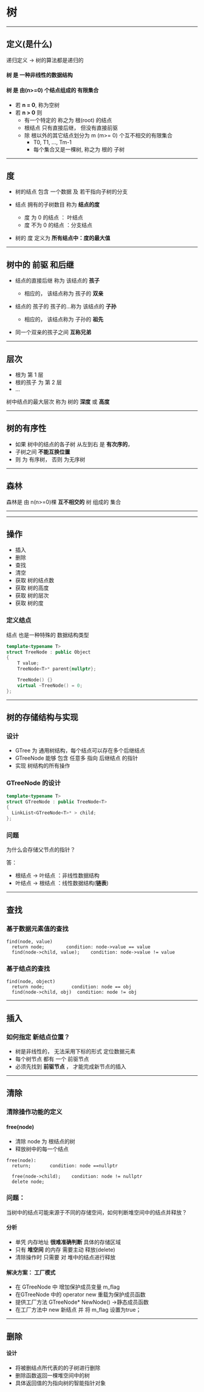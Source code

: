 # 树
---
## 定义(是什么)
递归定义  -> 树的算法都是递归的

#### 树 是 一种非线性的数据结构
#### 树 是 由(n>=0) 个结点组成的 有限集合
* 若 **n = 0**, 称为空树
* 若 **n > 0** 则
  * 有一个特定的 称之为 根(root) 的结点
  * 根结点 只有直接后继， 但没有直接前驱
  * 除 根以外的其它结点划分为 m (m>= 0) 个互不相交的有限集合
    * T0, T1, ..., Tm-1
    * 每个集合又是一棵树, 称之为 根的 子树

---
## 度
* 树的结点 包含 一个数据 及 若干指向子树的分支
* 结点 拥有的子树数目 称为 **结点的度**
  * 度 为 0 的结点 ： 叶结点
  * 度 不为 0 的结点 ：分支结点

* 树的 度 定义为 **所有结点中：度的最大值**

---
## 树中的 前驱 和后继
* 结点的直接后继 称为 该结点的 **孩子**
  * 相应的， 该结点称为 孩子的 **双亲**


* 结点的 孩子的 孩子的...称为 该结点的 **子孙**
  * 相应的， 该结点称为 子孙的 **祖先**


* 同一个双亲的孩子之间 **互称兄弟**

---
## 层次
* 根为 第 1 层
* 根的孩子 为 第 2 层
* ...

树中结点的最大层次 称为 树的 **深度** 或 **高度**

---
## 树的有序性
* 如果 树中的结点的各子树 从左到右 是 **有次序的**，
* 子树之间 **不能互换位置**
* 则 为 有序树， 否则 为无序树

---
## 森林
森林是 由 n(n>=0)棵 **互不相交的** 树 组成的 集合


---
---
## 操作
* 插入
* 删除
* 查找
* 清空
* 获取 树的结点数
* 获取 树的高度
* 获取 树的层次
* 获取 树的度

### 定义结点
结点 也是一种特殊的 数据结构类型
```cpp
template<typename T>
struct TreeNode : public Object
{
	T value;
	TreeNode<T>* parent{nullptr};

	TreeNode() {}
	virtual ~TreeNode() = 0;
};
```
---
## 树的存储结构与实现
### 设计
* GTree 为 通用树结构，每个结点可以存在多个后继结点
* GTreeNode 能够 包含 任意多 指向 后继结点 的指针
* 实现 树结构的所有操作

### GTreeNode 的设计
```cpp
template<typename T>
struct GTreeNode : public TreeNode<T>
{
  LinkList<GTreeNode<T>* > child;
};
```

### 问题
为什么会存储父节点的指针？

答：
* 根结点 -> 叶结点 ：非线性数据结构
* 叶结点 -> 根结点 ：线性数据结构(**链表**)

---
## 查找
### 基于数据元素值的查找
```
find(node, value)
  return node;        condition: node->value == value
  find(node->child, value);    condition: node->value != value
```

### 基于结点的查找
```
find(node, object)
  return node;          condition: node == obj
  find(node->child, obj)  condition: node != obj
```
---
## 插入
### 如何指定 新结点位置？
* 树是非线性的， 无法采用下标的形式 定位数据元素
* 每个树节点 都有 一个 前驱节点
* 必须先找到 **前驱节点** ， 才能完成新节点的插入

---
## 清除
### 清除操作功能的定义
#### free(node)
* 清除 node 为 根结点的树
* 释放树中的每一个结点

```
free(node):
  return;       condition: node ==nullptr

  free(node->child);    condition: node != nullptr
  delete node;        
```

### 问题：
当树中的结点可能来源于不同的存储空间，如何判断堆空间中的结点并释放？

#### 分析
* 单凭 内存地址 **很难准确判断** 具体的存储区域
* 只有 **堆空间** 的内存 需要主动 释放(delete)
* 清除操作时 只需要 对 堆中的结点进行释放

#### 解决方案： 工厂模式
* 在 GTreeNode 中 增加保护成员变量 m_flag
* 在GTreeNode 中的 operator new 重载为保护成员函数
* 提供工厂方法 GTreeNode<T>* NewNode() ->静态成员函数
* 在工厂方法中 new 新结点 并 将 m_flag 设置为true；

---
## 删除
#### 设计
* 将被删结点所代表的的子树进行删除
* 删除函数返回一棵堆空间中的树
* 具体返回值的为指向树的智能指针对象

